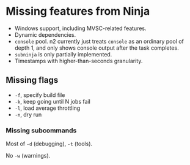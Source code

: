 # Missing features from Ninja

- Windows support, including MVSC-related features.
- Dynamic dependencies.
- `console` pool.  n2 currently just treats `console` as an ordinary pool of
  depth 1, and only shows console output after the task completes.
- `subninja` is only partially implemented.
- Timestamps with higher-than-seconds granularity.

## Missing flags

- `-f`, specify build file
- `-k`, keep going until N jobs fail
- `-l`, load average throttling
- `-n`, dry run

### Missing subcommands

Most of `-d` (debugging), `-t` (tools).

No `-w` (warnings).
